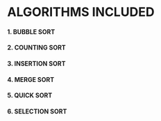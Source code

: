 # ALGORITHMS INCLUDED

#### 1. BUBBLE SORT
#### 2. COUNTING SORT
#### 3. INSERTION SORT
#### 4. MERGE SORT
#### 5. QUICK SORT
#### 6. SELECTION SORT
